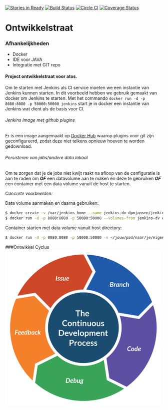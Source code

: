 [![Stories in Ready](https://badge.waffle.io/vincentfree/Ontwikkelstraat.png?label=ready&title=Ready)](https://waffle.io/vincentfree/Ontwikkelstraat)
[![Build Status](https://travis-ci.org/vincentfree/Ontwikkelstraat.svg?branch=master)](https://travis-ci.org/vincentfree/Ontwikkelstraat)
[![Circle CI](https://circleci.com/gh/vincentfree/Ontwikkelstraat.svg?style=svg)](https://circleci.com/gh/vincentfree/Ontwikkelstraat)
[![Coverage Status](https://coveralls.io/repos/vincentfree/Ontwikkelstraat/badge.svg?branch=master&service=github)](https://coveralls.io/github/vincentfree/Ontwikkelstraat?branch=master)
# Ontwikkelstraat


### Afhankelijkheden

* Docker
* IDE voor JAVA
* Integratie met GIT repo

#### Project ontwikkelstraat voor atos.

Om te starten met Jenkins als CI service moeten we  een instantie van Jenkins kunnen starten.
In dit voorbeeld hebben we gebruik gemaakt van docker om Jenkins te starten.
Met het commando `docker run -d -p 8080:8080 -p 50000:50000 jenkins` start je in docker een instantie van Jenkins wat dient als de basis voor CI.

###### Jenkins Image met github plugins
Er is een image aangemaakt op [Docker Hub](https://hub.docker.com/r/dpmjansen/jenkins/) waarop plugins voor git zijn geconfigureerd, zodat deze niet telkens opnieuw hoeven te worden gedownload.

###### Persisteren van jobs/andere data lokaal
Om te zorgen dat je de jobs niet kwijt raakt na afloop van de configuratie is aan te raden om ***OF*** een datavolume aan te maken en deze te gebruiken ***OF*** een container met een data volume vanuit de host te starten.

*Concrete voorbeelden:*

Data volume aanmaken en daarna gebruiken:
```bash
$ docker create -v /var/jenkins_home --name jenkins-dv dpmjansen/jenkins
$ docker run -d -p 8080:8080 -p 50000:50000 --volumes-from jenkins-dv dpmjansen/jenkins
```

Container starten met data volume vanuit host directory:
```bash
$ docker run -d -p 8080:8080 -p 50000:50000 -v </jouw/pad/naar/je/eigen>/var/jenkins_home:/var/jenkins_home dpmjansen/jenkins
```

###Ontwikkel Cyclus
![text](https://github.com/vincentfree/Ontwikkelstraat/blob/Toevoeging-van-ontwikkelcycle-plaatje/src/main/resources/ontwikkelcyclus.png)

